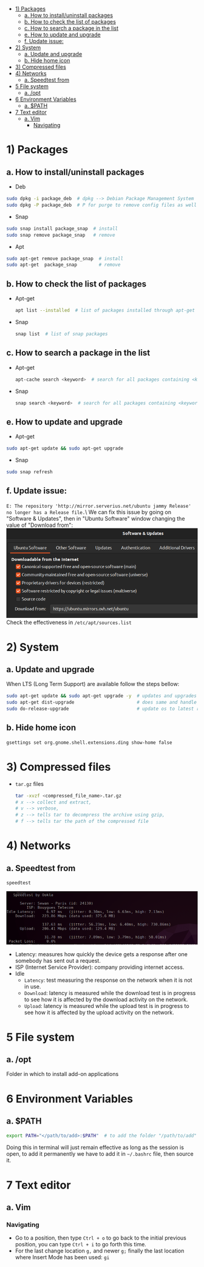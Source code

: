 - [1) Packages](#1-packages)
  - [a. How to install/uninstall packages](#a-how-to-installuninstall-packages)
  - [b. How to check the list of packages](#b-how-to-check-the-list-of-packages)
  - [c. How to search a package in the list](#c-how-to-search-a-package-in-the-list)
  - [e. How to update and upgrade](#e-how-to-update-and-upgrade)
  - [f. Update issue:](#f-update-issue)
- [2) System](#2-system)
  - [a. Update and upgrade](#a-update-and-upgrade)
  - [b. Hide home icon](#b-hide-home-icon)
- [3) Compressed files](#3-compressed-files)
- [4) Networks](#4-networks)
  - [a. Speedtest from](#a-speedtest-from)
- [5 File system](#5-file-system)
  - [a. /opt](#a-opt)
- [6 Environment Variables](#6-environment-variables)
  - [a. $PATH](#a-path)
- [7 Text editor](#7-text-editor)
  - [a. Vim](#a-vim)
    - [Navigating](#navigating)

# 1) Packages
## a. How to install/uninstall packages
- Deb
```bash
sudo dpkg -i package_deb  # dpkg --> Debian Package Management System
sudo dpkg -P package_deb  # P for purge to remove config files as well
```
- Snap
```bash
sudo snap install package_snap  # install
sudo snap remove package_snap   # remove
```
- Apt
```bash
sudo apt-get remove package_snap  # install 
sudo apt-get  package_snap        # remove
```
## b. How to check the list of packages
- Apt-get
    ```bash
    apt list --installed  # list of packages installed through apt-get
    ```
- Snap
    ```bash
    snap list  # list of snap packages
    ```
## c. How to search a package in the list 
- Apt-get
    ```bash
    apt-cache search <keyword>  # search for all packages containing <keyword>
    ```
- Snap
    ```bash
    snap search <keyword>  # search for all packages containing <keyword>
    ```
## e. How to update and upgrade
- Apt-get
```bash
sudo apt-get update && sudo apt-get upgrade  
```
- Snap 
```bash
sudo snap refresh
```
## f. Update issue:
``E: The repository 'http://mirror.serverius.net/ubuntu jammy Release' no longer has a Release file.``\\
We can fix this issue by going on "Software & Updates", then in "Ubuntu Software" window changing the value of "Download from":
![002_software_and_updates](./images/002_software_and_updates.png)
Check the effectiveness in ``/etc/apt/sources.list``

# 2) System 
## a. Update and upgrade
When LTS (Long Term Support) are available follow the steps bellow:
````bash
sudo apt-get update && sudo apt-get upgrade -y  # updates and upgrades packages
sudo apt-get dist-upgrade                       # does same and handle dependencies withe new packages
sudo do-release-upgrade                         # update os to latest release
````

## b. Hide home icon
````bash
gsettings set org.gnome.shell.extensions.ding show-home false
````


# 3) Compressed files
- ``tar.gz`` files
    ```bash
    tar -xvzf <compressed_file_name>.tar.gz  
    # x --> collect and extract,
    # v --> verbose,
    # z --> tells tar to decompress the archive using gzip,
    # f --> tells tar the path of the compressed file
    ```


# 4) Networks
## a. Speedtest from 
```bash
speedtest
```
![speedtest_results.png](./images/speedtest_results.png)
- Latency: measures how quickly the device gets a response after one somebody has sent out a request.
- ISP (Internet Service Provider): company providing internet access.
- Idle
    - ``Latency``: test measuring the response on the network when it is not in use.
    - ``Download``: latency is measured while the download test is in progress to see how it is affected by the download activity on the network.
    - ``Upload``: latency is measured while the upload test is in progress to see how it is affected by the upload activity on the network.

# 5 File system
## a. /opt
Folder in which to install add-on applications

# 6 Environment Variables
## a. $PATH
```bash
export PATH="</path/to/add>:$PATH"  # to add the folder "/path/to/add" to the environment variable $PATH
```
Doing this in terminal will just remain effective as long as the session is open, to add it permanently we have to add it in ``~/.bashrc`` file, then source it.  

# 7 Text editor
## a. Vim
### Navigating
- Go to a position, then type ``Ctrl + o`` to go back to the initial previous position, you can
type ``Ctrl + i`` to go forth this time.
- For the last change location ``g,`` and newer ``g;`` finally the last location where Insert 
Mode has been used: ``gi``